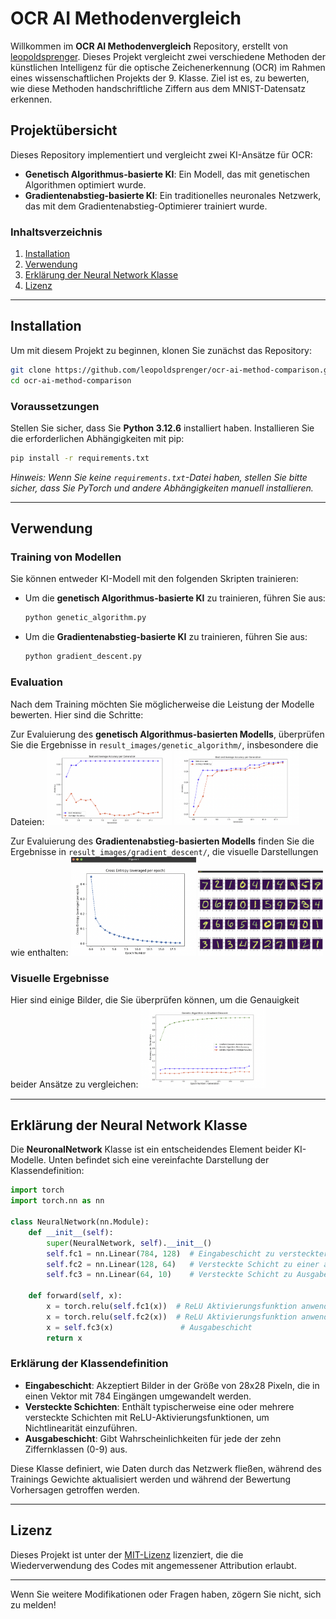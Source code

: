 # OCR AI Methodenvergleich

Willkommen im **OCR AI Methodenvergleich** Repository, erstellt von [leopoldsprenger](https://github.com/leopoldsprenger). Dieses Projekt vergleicht zwei verschiedene Methoden der künstlichen Intelligenz für die optische Zeichenerkennung (OCR) im Rahmen eines wissenschaftlichen Projekts der 9. Klasse. Ziel ist es, zu bewerten, wie diese Methoden handschriftliche Ziffern aus dem MNIST-Datensatz erkennen.

## Projektübersicht

Dieses Repository implementiert und vergleicht zwei KI-Ansätze für OCR:

- **Genetisch Algorithmus-basierte KI**: Ein Modell, das mit genetischen Algorithmen optimiert wurde.
- **Gradientenabstieg-basierte KI**: Ein traditionelles neuronales Netzwerk, das mit dem Gradientenabstieg-Optimierer trainiert wurde.

### Inhaltsverzeichnis
1. [Installation](#installation)
2. [Verwendung](#verwendung)
3. [Erklärung der Neural Network Klasse](#neural-network-klasse-erklärung)
4. [Lizenz](#lizenz)

---

## Installation

Um mit diesem Projekt zu beginnen, klonen Sie zunächst das Repository:

```bash
git clone https://github.com/leopoldsprenger/ocr-ai-method-comparison.git
cd ocr-ai-method-comparison
```

### Voraussetzungen

Stellen Sie sicher, dass Sie **Python 3.12.6** installiert haben. Installieren Sie die erforderlichen Abhängigkeiten mit pip:

```bash
pip install -r requirements.txt
```

*Hinweis: Wenn Sie keine `requirements.txt`-Datei haben, stellen Sie bitte sicher, dass Sie PyTorch und andere Abhängigkeiten manuell installieren.*

---

## Verwendung

### Training von Modellen

Sie können entweder KI-Modell mit den folgenden Skripten trainieren:

- Um die **genetisch Algorithmus-basierte KI** zu trainieren, führen Sie aus:
  ```bash
  python genetic_algorithm.py
  ```

- Um die **Gradientenabstieg-basierte KI** zu trainieren, führen Sie aus:
  ```bash
  python gradient_descent.py
  ```

### Evaluation

Nach dem Training möchten Sie möglicherweise die Leistung der Modelle bewerten. Hier sind die Schritte:

Zur Evaluierung des **genetisch Algorithmus-basierten Modells**, überprüfen Sie die Ergebnisse in `result_images/genetic_algorithm/`, insbesondere die Dateien:
<img src="result_images/genetic_algorithm/test_1_before_implementing_best_crossover.png" alt="Vor Implementierung des besten Kreuzungsalgorithmus" width="200"/>
<img src="result_images/genetic_algorithm/test_2_after_implementing_best_crossover.png" alt="Nach implementierung des besten Kreuzungsalgorithmus" width="200"/>

Zur Evaluierung des **Gradientenabstieg-basierten Modells** finden Sie die Ergebnisse in `result_images/gradient_descent/`, die visuelle Darstellungen wie enthalten:
<img src="result_images/gradient_descent/cross_entropy_per_epochs_graph.png" alt="Kreuzentropie pro Epoche" width="200"/>
<img src="result_images/gradient_descent/gradient_descent_test_dataset_predictions.png" alt="Vorhersagen des Testdatensatzes" width="200"/>

### Visuelle Ergebnisse

Hier sind einige Bilder, die Sie überprüfen können, um die Genauigkeit beider Ansätze zu vergleichen:
<img src="result_images/accuracy_comparison_gradient_descent_and_genetic_algorithm.png" alt="Genauigkeitsvergleich]" width="200"/>

---

## Erklärung der Neural Network Klasse

Die **NeuronalNetwork** Klasse ist ein entscheidendes Element beider KI-Modelle. Unten befindet sich eine vereinfachte Darstellung der Klassendefinition:

```python
import torch
import torch.nn as nn

class NeuralNetwork(nn.Module):
    def __init__(self):
        super(NeuralNetwork, self).__init__()
        self.fc1 = nn.Linear(784, 128)  # Eingabeschicht zu versteckter Schicht
        self.fc2 = nn.Linear(128, 64)   # Versteckte Schicht zu einer anderen versteckten Schicht
        self.fc3 = nn.Linear(64, 10)    # Versteckte Schicht zu Ausgabeschicht

    def forward(self, x):
        x = torch.relu(self.fc1(x))  # ReLU Aktivierungsfunktion anwenden
        x = torch.relu(self.fc2(x))  # ReLU Aktivierungsfunktion anwenden
        x = self.fc3(x)               # Ausgabeschicht
        return x
```

### Erklärung der Klassendefinition

- **Eingabeschicht**: Akzeptiert Bilder in der Größe von 28x28 Pixeln, die in einen Vektor mit 784 Eingängen umgewandelt werden.
- **Versteckte Schichten**: Enthält typischerweise eine oder mehrere versteckte Schichten mit ReLU-Aktivierungsfunktionen, um Nichtlinearität einzuführen.
- **Ausgabeschicht**: Gibt Wahrscheinlichkeiten für jede der zehn Ziffernklassen (0-9) aus.

Diese Klasse definiert, wie Daten durch das Netzwerk fließen, während des Trainings Gewichte aktualisiert werden und während der Bewertung Vorhersagen getroffen werden.

---

## Lizenz

Dieses Projekt ist unter der [MIT-Lizenz](https://opensource.org/licenses/MIT) lizenziert, die die Wiederverwendung des Codes mit angemessener Attribution erlaubt.

---

Wenn Sie weitere Modifikationen oder Fragen haben, zögern Sie nicht, sich zu melden!
